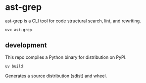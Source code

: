 # ast-grep

ast-grep is a CLI tool for code structural search, lint, and rewriting.

```sh
uvx ast-grep
```

## development

This repo compiles a Python binary for distribution on PyPI.

```sh
uv build
```

Generates a source distribution (sdist) and wheel.
